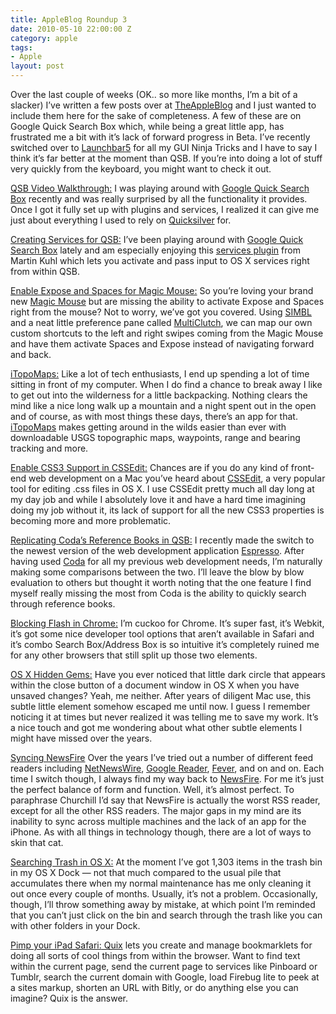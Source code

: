```yaml
---
title: AppleBlog Roundup 3
date: 2010-05-10 22:00:00 Z
category: apple
tags:
- Apple
layout: post
---
```

Over the last couple of weeks (OK.. so more like months, I’m a bit of a slacker) I’ve written a few posts over at <a href="http://theappleblog.com">TheAppleBlog</a> and I just wanted to include them here for the sake of completeness. A few of these are on Google Quick Search Box which, while being a great little app, has frustrated me a bit with it’s lack of forward progress in Beta. I’ve recently switched over to <a href="http://www.obdev.at/products/launchbar/index.html">Launchbar5</a> for all my GUI Ninja Tricks and I have to say I think it’s far better at the moment than QSB. If you’re into doing a lot of stuff very quickly from the keyboard, you might want to check it out.

<a href="http://theappleblog.com/2009/10/13/video-walkthrough-getting-serious-with-quick-search-box/">QSB Video Walkthrough:</a> I was playing around with <a href="http://www.google.com/quicksearchbox/">Google Quick Search Box</a> recently and was really surprised by all the functionality it provides. Once I got it fully set up with plugins and services, I realized it can give me just about everything I used to rely on <a href="http://theappleblog.com/quicksilver-the-guide/">Quicksilver</a> for.

<!--more-->
<a href="http://theappleblog.com/2009/10/28/how-to-create-services-for-quick-search-box/">Creating Services for QSB:</a> I’ve been playing around with <a href="http://theappleblog.com/2009/10/13/video-walkthrough-getting-serious-with-quick-search-box/">Google Quick Search Box</a> lately and am especially enjoying this <a href="http://github.com/mkhl/services.hgs">services plugin</a> from Martin Kuhl which lets you activate and pass input to OS X services right from within QSB.

<a href="http://theappleblog.com/2009/11/02/how-to-enable-expose-and-spaces-for-the-magic-mouse/">Enable Expose and Spaces for Magic Mouse:</a> So you’re loving your brand new <a href="http://theappleblog.com/2009/10/20/apple-unveils-the-magic-mouse/">Magic Mouse</a> but are missing the ability to activate Expose and Spaces right from the mouse?  Not to worry, we’ve got you covered.  Using <a href="http://culater.net/software/SIMBL/SIMBL.php">SIMBL</a> and a neat little preference pane called <a href="http://wcrawford.org/2008/02/28/everytime-i-think-about-you-i-touch-my-cell/">MultiClutch</a>, we can map our own custom shortcuts to the left and right swipes coming from the Magic Mouse and have them activate Spaces and Expose instead of navigating forward and back.

<a href="http://theappleblog.com/2009/12/03/itopomaps-technology-in-the-wilderness/">iTopoMaps:</a> Like a lot of tech enthusiasts, I end up spending a lot of time sitting in front of my computer.  When I do find a chance to break away I like to get out into the wilderness for a little backpacking. Nothing clears the mind like a nice long walk up a mountain and a night spent out in the open and of course, as with most things these days, there’s an app for that. <a href="http://www.itopomaps.com/index.php">iTopoMaps</a> makes getting around in the wilds easier than ever with downloadable USGS topographic maps, waypoints, range and bearing tracking and more.

<a href="http://theappleblog.com/2009/12/15/enable-css3-support-for-cssedit/">Enable CSS3 Support in CSSEdit:</a> Chances are if you do any kind of front-end web development on a Mac you’ve heard about <a href="http://macrabbit.com/cssedit/">CSSEdit</a>, a very popular tool for editing .css files in OS X. I use CSSEdit pretty much all day long at my day job and while I absolutely love it and have a hard time imagining doing my job without it, its lack of support for all the new CSS3 properties is becoming more and more problematic.

<a href="http://theappleblog.com/2009/12/31/how-to-replicating-codas-books-feature-with-google-quick-search-box/">Replicating Coda’s Reference Books in QSB:</a> I recently made the switch to the newest version of the web development application <a href="http://macrabbit.com/espresso/">Espresso</a>. After having used <a href="http://www.panic.com/coda/">Coda</a> for all my previous web development needs, I’m naturally making some comparisons between the two. I’ll leave the blow by blow evaluation to others but thought it worth noting that the one feature I find myself really missing the most from Coda is the ability to quickly search through reference books.

<a href="http://theappleblog.com/2010/01/08/blocking-flash-in-chrome/">Blocking Flash in Chrome:</a> I’m cuckoo for Chrome. It’s super fast, it’s Webkit, it’s got some nice developer tool options that aren’t available in Safari and it’s combo Search Box/Address Box is so intuitive it’s completely ruined me for any other browsers that still split up those two elements.

<a href="http://theappleblog.com/2010/01/29/os-x-hidden-gems/">OS X Hidden Gems:</a> Have you ever noticed that little dark circle that appears within the close button of a document window in OS X when you have unsaved changes? Yeah, me neither. After years of diligent Mac use, this subtle little element somehow escaped me until now. I guess I remember noticing it at times but never realized it was telling me to save my work. It’s a nice touch and got me wondering about what other subtle elements I might have missed over the years.

<a href="http://theappleblog.com/2010/02/23/how-to-sync-newsfire-with-multiple-computers/">Syncing NewsFire</a> Over the years I’ve tried out a number of different feed readers including <a href="http://www.newsgator.com/INDIVIDUALS/NETNEWSWIRE/">NetNewsWire</a>, <a href="http://www.google.com/intl/en/googlereader/tour.html">Google Reader</a>, <a href="http://feedafever.com/">Fever</a>, and on and on. Each time I switch though, I always find my way back to <a href="http://www.newsfirerss.com/">NewsFire</a>. For me it’s just the perfect balance of form and function. Well, it’s almost perfect. To paraphrase Churchill I’d say that NewsFire is actually the worst RSS reader, except for all the other RSS readers. The major gaps in my mind are its inability to sync across multiple machines and the lack of an app for the iPhone. As with all things in technology though, there are a lot of ways to skin that cat.

<a href="http://theappleblog.com/2010/03/01/quick-tip-search-the-trash-in-os-x/">Searching Trash in OS X:</a> At the moment I’ve got 1,303 items in the trash bin in my OS X Dock — not that much compared to the usual pile that accumulates there when my normal maintenance has me only cleaning it out once every couple of months. Usually, it’s not a problem. Occasionally, though, I’ll throw something away by mistake, at which point I’m reminded that you can’t just click on the bin and search through the trash like you can with other folders in your Dock.

<a href="http://theappleblog.com/2010/04/12/pimp-your-ipad-safari-with-quix/">Pimp your iPad Safari:</a><a href="http://quixapp.com/"> Quix</a> lets you create and manage bookmarklets for doing all sorts of cool things from within the browser. Want to find text within the current page, send the current page to services like Pinboard or Tumblr, search the current domain with Google, load Firebug lite to peek at a sites markup, shorten an URL with Bitly, or do anything else you can imagine? Quix is the answer.


